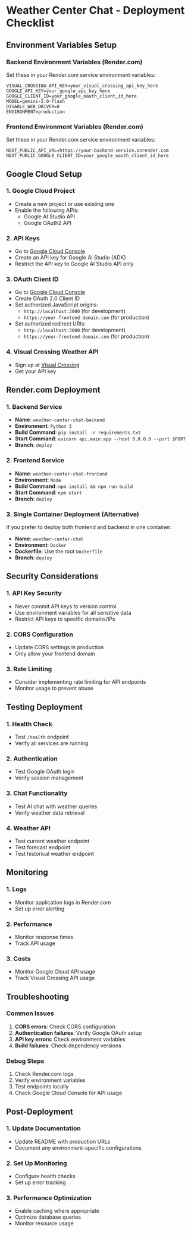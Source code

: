 # Weather Center Chat - Deployment Checklist

## Environment Variables Setup

### Backend Environment Variables (Render.com)
Set these in your Render.com service environment variables:

```
VISUAL_CROSSING_API_KEY=your_visual_crossing_api_key_here
GOOGLE_API_KEY=your_google_api_key_here
GOOGLE_CLIENT_ID=your_google_oauth_client_id_here
MODEL=gemini-2.0-flash
DISABLE_WEB_DRIVER=0
ENVIRONMENT=production
```

### Frontend Environment Variables (Render.com)
Set these in your Render.com service environment variables:

```
NEXT_PUBLIC_API_URL=https://your-backend-service.onrender.com
NEXT_PUBLIC_GOOGLE_CLIENT_ID=your_google_oauth_client_id_here
```

## Google Cloud Setup

### 1. Google Cloud Project
- Create a new project or use existing one
- Enable the following APIs:
  - Google AI Studio API
  - Google OAuth2 API

### 2. API Keys
- Go to [Google Cloud Console](https://console.cloud.google.com/apis/credentials)
- Create an API key for Google AI Studio (ADK)
- Restrict the API key to Google AI Studio API only

### 3. OAuth Client ID
- Go to [Google Cloud Console](https://console.cloud.google.com/apis/credentials)
- Create OAuth 2.0 Client ID
- Set authorized JavaScript origins:
  - `http://localhost:3000` (for development)
  - `https://your-frontend-domain.com` (for production)
- Set authorized redirect URIs:
  - `http://localhost:3000` (for development)
  - `https://your-frontend-domain.com` (for production)

### 4. Visual Crossing Weather API
- Sign up at [Visual Crossing](https://www.visualcrossing.com/weather-api)
- Get your API key

## Render.com Deployment

### 1. Backend Service
- **Name**: `weather-center-chat-backend`
- **Environment**: `Python 3`
- **Build Command**: `pip install -r requirements.txt`
- **Start Command**: `uvicorn api.main:app --host 0.0.0.0 --port $PORT`
- **Branch**: `deploy`

### 2. Frontend Service
- **Name**: `weather-center-chat-frontend`
- **Environment**: `Node`
- **Build Command**: `npm install && npm run build`
- **Start Command**: `npm start`
- **Branch**: `deploy`

### 3. Single Container Deployment (Alternative)
If you prefer to deploy both frontend and backend in one container:

- **Name**: `weather-center-chat`
- **Environment**: `Docker`
- **Dockerfile**: Use the root `Dockerfile`
- **Branch**: `deploy`

## Security Considerations

### 1. API Key Security
- Never commit API keys to version control
- Use environment variables for all sensitive data
- Restrict API keys to specific domains/IPs

### 2. CORS Configuration
- Update CORS settings in production
- Only allow your frontend domain

### 3. Rate Limiting
- Consider implementing rate limiting for API endpoints
- Monitor usage to prevent abuse

## Testing Deployment

### 1. Health Check
- Test `/health` endpoint
- Verify all services are running

### 2. Authentication
- Test Google OAuth login
- Verify session management

### 3. Chat Functionality
- Test AI chat with weather queries
- Verify weather data retrieval

### 4. Weather API
- Test current weather endpoint
- Test forecast endpoint
- Test historical weather endpoint

## Monitoring

### 1. Logs
- Monitor application logs in Render.com
- Set up error alerting

### 2. Performance
- Monitor response times
- Track API usage

### 3. Costs
- Monitor Google Cloud API usage
- Track Visual Crossing API usage

## Troubleshooting

### Common Issues
1. **CORS errors**: Check CORS configuration
2. **Authentication failures**: Verify Google OAuth setup
3. **API key errors**: Check environment variables
4. **Build failures**: Check dependency versions

### Debug Steps
1. Check Render.com logs
2. Verify environment variables
3. Test endpoints locally
4. Check Google Cloud Console for API usage

## Post-Deployment

### 1. Update Documentation
- Update README with production URLs
- Document any environment-specific configurations

### 2. Set Up Monitoring
- Configure health checks
- Set up error tracking

### 3. Performance Optimization
- Enable caching where appropriate
- Optimize database queries
- Monitor resource usage 